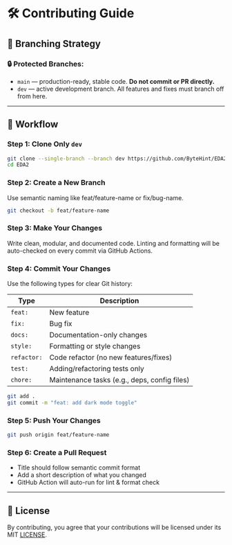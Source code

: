 # 🛠 Contributing Guide

## 🌿 Branching Strategy

### 🔒 Protected Branches:

- `main` — production-ready, stable code. **Do not commit or PR directly.**
- `dev` — active development branch. All features and fixes must branch off from here.

---

## 🧩 Workflow

### Step 1: Clone Only `dev`

```bash
git clone --single-branch --branch dev https://github.com/ByteHint/EDA2.git
cd EDA2
```

### Step 2: Create a New Branch

Use semantic naming like feat/feature-name or fix/bug-name.

```bash
git checkout -b feat/feature-name
```

### Step 3: Make Your Changes

Write clean, modular, and documented code. Linting and formatting will be auto-checked on every commit via GitHub Actions.

### Step 4: Commit Your Changes

Use the following types for clear Git history:

| Type        | Description                                  |
| ----------- | -------------------------------------------- |
| `feat:`     | New feature                                  |
| `fix:`      | Bug fix                                      |
| `docs:`     | Documentation-only changes                   |
| `style:`    | Formatting or style changes                  |
| `refactor:` | Code refactor (no new features/fixes)        |
| `test:`     | Adding/refactoring tests only                |
| `chore:`    | Maintenance tasks (e.g., deps, config files) |

```bash
git add .
git commit -m "feat: add dark mode toggle"
```

### Step 5: Push Your Changes

```bash
git push origin feat/feature-name
```

### Step 6: Create a Pull Request

- Title should follow semantic commit format
- Add a short description of what you changed
- GitHub Action will auto-run for lint & format check

---

## 📝 License

By contributing, you agree that your contributions will be licensed under its MIT [LICENSE](LICENSE).
